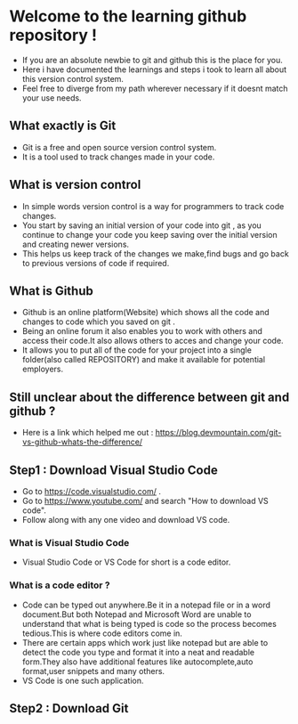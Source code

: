 # Welcome to the learning github repository !

- If you are an absolute newbie to git and github this is the place for you.
- Here i have documented the learnings and steps i took to learn all about this version control system.
- Feel free to diverge from my path wherever necessary if it doesnt match your use needs.

## What exactly is Git

- Git is a free and open source version control system.
- It is a tool used to track changes made in your code.

## What is version control

- In simple words version control is a way for programmers to track code changes.
- You start by saving an initial version of your code into git , as you continue to change your code you keep saving over the initial version and creating newer versions.
- This helps us keep track of the changes we make,find bugs and go back to previous versions of code if required.

## What is Github

- Github is an online platform(Website) which shows all the code and changes to code which you saved on git .
- Being an online forum it also enables you to work with others and access their code.It also allows others to acces and change your code.
- It allows you to put all of the code for your project into a single folder(also called REPOSITORY) and make it available for potential employers.

## Still unclear about the difference between git and github ?

- Here is a link which helped me out : https://blog.devmountain.com/git-vs-github-whats-the-difference/

## Step1 : Download Visual Studio Code

- Go to https://code.visualstudio.com/ .
- Go to https://www.youtube.com/ and search "How to download VS code".
- Follow along with any one video and download VS code.

### What is Visual Studio Code

- Visual Studio Code or VS Code for short is a code editor.

### What is a code editor ?

- Code can be typed out anywhere.Be it in a notepad file or in a word document.But both Notepad and Microsoft Word are unable to understand that what is being typed is code so the process becomes tedious.This is where code editors come in.
- There are certain apps which work just like notepad but are able to detect the code you type and format it into a neat and readable form.They also have additional features like autocomplete,auto format,user snippets and many others.
- VS Code is one such application.

## Step2 : Download Git
